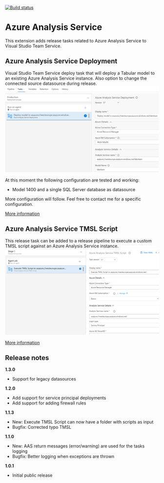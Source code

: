 [![Build status](https://github.com/liprec/vsts-release-aas/actions/workflows/build.yml/badge.svg)](https://github.com/liprec/vsts-release-aas/actions/workflows/build.yml)

# Azure Analysis Service

This extension adds release tasks related to Azure Analysis Service to Visual Studio Team Service.

## Azure Analysis Service Deployment

Visual Studio Team Service deploy task that will deploy a Tabular model to an existing Azure Analysis Service instance. Also option to change the connected source datasource during release.
![](images/screenshot-2.png)

At this moment the following configuration are tested and working:
- Model 1400 and a single SQL Server database as datasource

More configuration will follow. Feel free to contact me for a specific configuration.

[More information](deploy-aas-db/README.md)

## Azure Analysis Service TMSL Script

This release task can be added to a release pipeline to execute a custom TMSL script against an Azure Analysis Service instance.
![](images/screenshot-3.png)

[More information](execute-aas-tmsl/README.md)

## Release notes

**1.3.0**
- Support for legacy datasources

**1.2.0**
- Add support for service principal deployments
- Add support for adding firewall rules

**1.1.3**
- New: Execute TMSL Script can now have a folder with scripts as input
- Bugfix: Corrected typo TMSL

**1.1.0**
- New: AAS return messages (error/warning) are used for the tasks logging
- Bugfix: Better logging when exceptions are thrown

**1.0.1**
- Initial public release